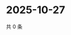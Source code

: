 # 2025-10-27

共 0 条

<!-- BEGIN ZHIHUQUESTIONS -->
<!-- 最后更新时间 Mon Oct 27 2025 03:08:38 GMT+0800 (China Standard Time) -->

<!-- END ZHIHUQUESTIONS -->
